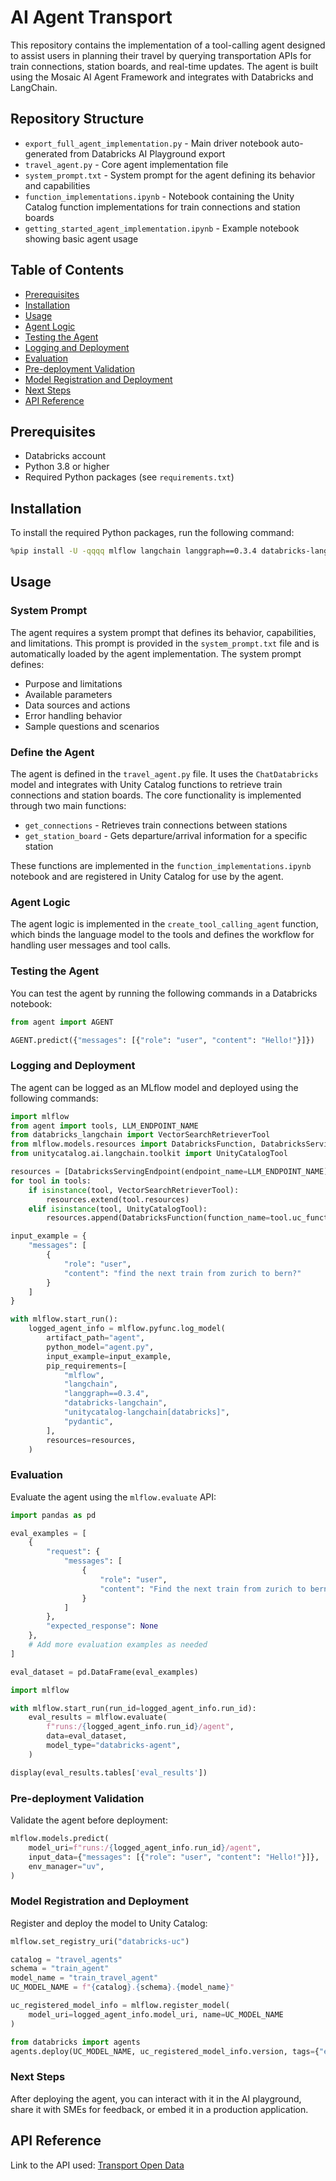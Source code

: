 # AI Agent Transport

This repository contains the implementation of a tool-calling agent designed to assist users in planning their travel by querying transportation APIs for train connections, station boards, and real-time updates. The agent is built using the Mosaic AI Agent Framework and integrates with Databricks and LangChain.

## Repository Structure

- `export_full_agent_implementation.py` - Main driver notebook auto-generated from Databricks AI Playground export
- `travel_agent.py` - Core agent implementation file
- `system_prompt.txt` - System prompt for the agent defining its behavior and capabilities
- `function_implementations.ipynb` - Notebook containing the Unity Catalog function implementations for train connections and station boards
- `getting_started_agent_implementation.ipynb` - Example notebook showing basic agent usage

## Table of Contents

- [Prerequisites](#prerequisites)
- [Installation](#installation)
- [Usage](#usage)
- [Agent Logic](#agent-logic)
- [Testing the Agent](#testing-the-agent)
- [Logging and Deployment](#logging-and-deployment)
- [Evaluation](#evaluation)
- [Pre-deployment Validation](#pre-deployment-validation)
- [Model Registration and Deployment](#model-registration-and-deployment)
- [Next Steps](#next-steps)
- [API Reference](#api-reference)

## Prerequisites

- Databricks account
- Python 3.8 or higher
- Required Python packages (see `requirements.txt`)

## Installation

To install the required Python packages, run the following command:

```bash
%pip install -U -qqqq mlflow langchain langgraph==0.3.4 databricks-langchain pydantic databricks-agents unitycatalog-langchain[databricks] uv
```

## Usage

### System Prompt

The agent requires a system prompt that defines its behavior, capabilities, and limitations. This prompt is provided in the `system_prompt.txt` file and is automatically loaded by the agent implementation. The system prompt defines:

- Purpose and limitations
- Available parameters
- Data sources and actions
- Error handling behavior
- Sample questions and scenarios

### Define the Agent

The agent is defined in the `travel_agent.py` file. It uses the `ChatDatabricks` model and integrates with Unity Catalog functions to retrieve train connections and station boards. The core functionality is implemented through two main functions:

- `get_connections` - Retrieves train connections between stations
- `get_station_board` - Gets departure/arrival information for a specific station

These functions are implemented in the `function_implementations.ipynb` notebook and are registered in Unity Catalog for use by the agent.

### Agent Logic

The agent logic is implemented in the `create_tool_calling_agent` function, which binds the language model to the tools and defines the workflow for handling user messages and tool calls.

### Testing the Agent

You can test the agent by running the following commands in a Databricks notebook:

```python
from agent import AGENT

AGENT.predict({"messages": [{"role": "user", "content": "Hello!"}]})
```

### Logging and Deployment

The agent can be logged as an MLflow model and deployed using the following commands:

```python
import mlflow
from agent import tools, LLM_ENDPOINT_NAME
from databricks_langchain import VectorSearchRetrieverTool
from mlflow.models.resources import DatabricksFunction, DatabricksServingEndpoint
from unitycatalog.ai.langchain.toolkit import UnityCatalogTool

resources = [DatabricksServingEndpoint(endpoint_name=LLM_ENDPOINT_NAME)]
for tool in tools:
    if isinstance(tool, VectorSearchRetrieverTool):
        resources.extend(tool.resources)
    elif isinstance(tool, UnityCatalogTool):
        resources.append(DatabricksFunction(function_name=tool.uc_function_name))

input_example = {
    "messages": [
        {
            "role": "user",
            "content": "find the next train from zurich to bern?"
        }
    ]
}

with mlflow.start_run():
    logged_agent_info = mlflow.pyfunc.log_model(
        artifact_path="agent",
        python_model="agent.py",
        input_example=input_example,
        pip_requirements=[
            "mlflow",
            "langchain",
            "langgraph==0.3.4",
            "databricks-langchain",
            "unitycatalog-langchain[databricks]",
            "pydantic",
        ],
        resources=resources,
    )
```

### Evaluation

Evaluate the agent using the `mlflow.evaluate` API:

```python
import pandas as pd

eval_examples = [
    {
        "request": {
            "messages": [
                {
                    "role": "user",
                    "content": "Find the next train from zurich to bern?"
                }
            ]
        },
        "expected_response": None
    },
    # Add more evaluation examples as needed
]

eval_dataset = pd.DataFrame(eval_examples)

import mlflow

with mlflow.start_run(run_id=logged_agent_info.run_id):
    eval_results = mlflow.evaluate(
        f"runs:/{logged_agent_info.run_id}/agent",
        data=eval_dataset,
        model_type="databricks-agent",
    )

display(eval_results.tables['eval_results'])
```

### Pre-deployment Validation

Validate the agent before deployment:

```python
mlflow.models.predict(
    model_uri=f"runs:/{logged_agent_info.run_id}/agent",
    input_data={"messages": [{"role": "user", "content": "Hello!"}]},
    env_manager="uv",
)
```

### Model Registration and Deployment

Register and deploy the model to Unity Catalog:

```python
mlflow.set_registry_uri("databricks-uc")

catalog = "travel_agents"
schema = "train_agent"
model_name = "train_travel_agent"
UC_MODEL_NAME = f"{catalog}.{schema}.{model_name}"

uc_registered_model_info = mlflow.register_model(
    model_uri=logged_agent_info.model_uri, name=UC_MODEL_NAME
)

from databricks import agents
agents.deploy(UC_MODEL_NAME, uc_registered_model_info.version, tags={"endpointSource": "playground"})
```

### Next Steps

After deploying the agent, you can interact with it in the AI playground, share it with SMEs for feedback, or embed it in a production application.

## API Reference

Link to the API used: [Transport Open Data](https://transport.opendata.ch/)
